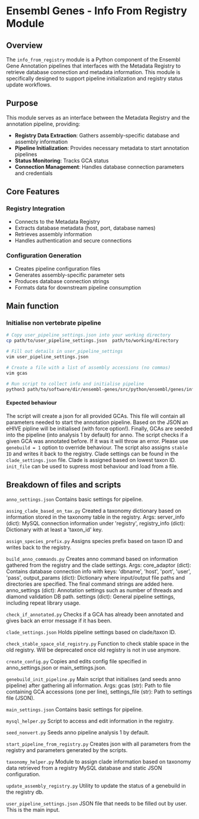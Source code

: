 # Ensembl Genes - Info From Registry Module

## Overview
The `info_from_registry` module is a Python component of the Ensembl Gene Annotation pipelines that interfaces with the Metadata Registry to retrieve database connection and metadata information. This module is specifically designed to support pipeline initialization and registry status update workflows.

## Purpose
This module serves as an interface between the Metadata Registry and the annotation pipeline, providing:

- **Registry Data Extraction**:  Gathers assembly-specific database and assembly information
- **Pipeline Initialization**: Provides necessary metadata to start annotation pipelines
- **Status Monitoring**: Tracks GCA status
- **Connection Management**: Handles database connection parameters and credentials

## Core Features
### Registry Integration
- Connects to the Metadata Registry
- Extracts database metadata (host, port, database names)
- Retrieves assembly information
- Handles authentication and secure connections

### Configuration Generation
- Creates pipeline configuration files
- Generates assembly-specific parameter sets
- Produces database connection strings
- Formats data for downstream pipeline consumption

## Main function
### Initialise non vertebrate pipeline

```bash
# Copy user_pipeline_settings.json into your working directory
cp path/to/user_pipeline_settings.json  path/to/working/directory

# Fill out details in user_pipeline_settings
vim user_pipeline_settings.json

# Create a file with a list of assembly accessions (no commas)
vim gcas

# Run script to collect info and initialise pipeline
python3 path/to/software/dir/ensembl-genes/src/python/ensembl/genes/info_from_registry/genebuild_init_pipeline.py --gcas gcas --settings_file user_pipeline_settings.json 
```

#### Expected behaviour
The script will create a json for all provided GCAs. This file will contain all parameters needed to start the annotation pipeline. Based on the JSON an eHIVE pipline will be initialised (with force option!). Finally, GCAs are seeded into the pipeline (into analysis 1 by default) for anno. The script checks if a given GCA was annotated before. If it was it will throw an error. Please use `genebuild = 1` option to override behaviour. The script also assigns `stable ID` and writes it back to the registry. Clade settings can be found in the `clade_settings.json` file. Clade is assigned based on lowest taxon ID. `init_file` can be used to supress most behaviour and load from a file.


## Breakdown of files and scripts 
`anno_settings.json`
Contains basic settings for pipeline.

`assing_clade_based_on_tax.py`
Created a taxonomy dictionary based on information stored in the taxonomy table in the registry. Args: server_info (dict): MySQL connection information under 'registry', registry_info (dict): Dictionary with at least a 'taxon_id' key.

`assign_species_prefix.py`
Assigns species prefix based on taxon ID and writes back to the registry.

`build_anno_commands.py`
Creates anno command based on information gathered from the registry and the clade settings. Args: core_adaptor (dict): Contains database connection info with keys: 'dbname', 'host', 'port', 'user', 'pass', output_params (dict): Dictionary where input/output file paths and directories are specified. The final command strings are added here.
anno_settings (dict): Annotation settings such as number of threads and diamond validation DB path. settings (dict): General pipeline settings, including repeat library usage.

`check_if_annotated.py`
Checks if a GCA has already been annotated and gives back an error message if it has been.

`clade_settings.json`
Holds pipeline settings based on clade/taxon ID.

`check_stable_space_old_registry.py`
Function to check stable space in the old registry. Will be deprecated once old registry is not in use anymore.

`create_config.py`
Copies and edits config file specified in anno_settings.json or main_settings.json.

`genebuild_init_pipeline.py`
Main script that initialises (and seeds anno pipeline) after gathering all information. Args: gcas (str): Path to file containing GCA accessions (one per line), settings_file (str): Path to settings file (JSON).

`main_settings.json`
Contains basic settings for pipeline.

`mysql_helper.py`
Script to access and edit information in the registry.

`seed_nonvert.py`
Seeds anno pipeline analysis 1 by default.

`start_pipeline_from_registry.py`
Creates json with all parameters from the registry and parameters generated by the scripts.

`taxonomy_helper.py`
Module to assign clade information based on taxonomy data retrieved
from a registry MySQL database and static JSON configuration.

`update_assembly_registry.py`
Utility to update the status of a genebuild in the registry db.

`user_pipeline_settings.json`
JSON file that needs to be filled out by user. This is the main input.

